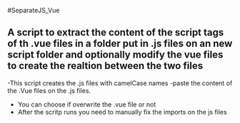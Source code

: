 #SeparateJS_Vue

## A script to extract the content of the script tags of th .vue files in a folder put in .js files on an new script folder and optionally modify the vue files to create the realtion between the two files

-This script creates the .js files with camelCase names
-paste the <scritp /> content of the .Vue files on the .js files.

- You can choose if overwrite the .vue file or not
- After the scritp runs you need to manually fix the imports on the js files
